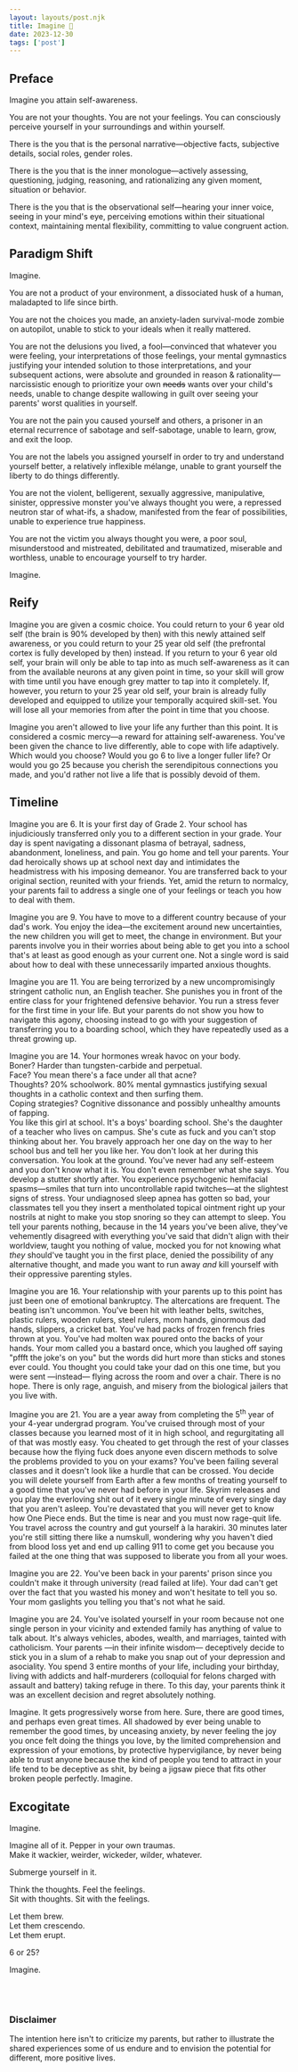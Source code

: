 ```yaml
---
layout: layouts/post.njk
title: Imagine 💭
date: 2023-12-30
tags: ['post']
---
```


## Preface

Imagine you attain self-awareness.

You are not your thoughts. You are not your feelings. You can consciously perceive yourself in your surroundings and within yourself.

There is the you that is the personal narrative—objective facts, subjective details, social roles, gender roles.

There is the you that is the inner monologue—actively assessing, questioning, judging, reasoning, and rationalizing any given moment, situation or behavior.

There is the you that is the observational self—hearing your inner voice, seeing in your mind's eye, perceiving emotions within their situational context, maintaining mental flexibility, committing to value congruent action.

## Paradigm Shift

Imagine.

You are not a product of your environment, a dissociated husk of a human, maladapted to life since birth.

You are not the choices you made, an anxiety-laden survival-mode zombie on autopilot, unable to stick to your ideals when it really mattered.

You are not the delusions you lived, a fool—convinced that whatever you were feeling, your interpretations of those feelings, your mental gymnastics justifying your intended solution to those interpretations, and your subsequent actions, were absolute and grounded in reason & rationality—narcissistic enough to prioritize your own ~~needs~~ wants over your child's needs, unable to change despite wallowing in guilt over seeing your parents' worst qualities in yourself.

You are not the pain you caused yourself and others, a prisoner in an eternal recurrence of sabotage and self-sabotage, unable to learn, grow, and exit the loop.

You are not the labels you assigned yourself in order to try and understand yourself better, a relatively inflexible mélange, unable to grant yourself the liberty to do things differently.

You are not the violent, belligerent, sexually aggressive, manipulative, sinister, oppressive monster you've always thought you were, a repressed neutron star of what-ifs, a shadow, manifested from the fear of possibilities, unable to experience true happiness.

You are not the victim you always thought you were, a poor soul, misunderstood and mistreated, debilitated and traumatized, miserable and worthless, unable to encourage yourself to try harder.

Imagine.

## Reify

Imagine you are given a cosmic choice. You could return to your 6 year old self (the brain is 90% developed by then) with this newly attained self awareness, or you could return to your 25 year old self (the prefrontal cortex is fully developed by then) instead. If you return to your 6 year old self, your brain will only be able to tap into as much self-awareness as it can from the available neurons at any given point in time, so your skill will grow with time until you have enough grey matter to tap into it completely. If, however, you return to your 25 year old self, your brain is already fully developed and equipped to utilize your temporally acquired skill-set. You will lose all your memories from after the point in time that you choose.

Imagine you aren't allowed to live your life any further than this point. It is considered a cosmic mercy—a reward for attaining self-awareness. You've been given the chance to live differently, able to cope with life adaptively. Which would you choose? Would you go 6 to live a longer fuller life? Or would you go 25 because you cherish the serendipitous connections you made, and you'd rather not live a life that is possibly devoid of them.

## Timeline

Imagine you are 6. It is your first day of Grade 2. Your school has injudiciously transferred only you to a different section in your grade. Your day is spent navigating a dissonant plasma of betrayal, sadness, abandonment, loneliness, and pain. You go home and tell your parents. Your dad heroically shows up at school next day and intimidates the headmistress with his imposing demeanor. You are transferred back to your original section, reunited with your friends. Yet, amid the return to normalcy, your parents fail to address a single one of your feelings or teach you how to deal with them.

Imagine you are 9. You have to move to a different country because of your dad's work. You enjoy the idea—the excitement around new uncertainties, the new children you will get to meet, the change in environment. But your parents involve you in their worries about being able to get you into a school that's at least as good enough as your current one. Not a single word is said about how to deal with these unnecessarily imparted anxious thoughts.

Imagine you are 11. You are being terrorized by a new uncompromisingly stringent catholic nun, an English teacher. She punishes you in front of the entire class for your frightened defensive behavior. You run a stress fever for the first time in your life. But your parents do not show you how to navigate this agony, choosing instead to go with your suggestion of transferring you to a boarding school, which they have repeatedly used as a threat growing up.

Imagine you are 14. Your hormones wreak havoc on your body.\
Boner? Harder than tungsten-carbide and perpetual.\
Face? You mean there's a face under all that acne?\
Thoughts? 20% schoolwork. 80% mental gymnastics justifying sexual thoughts in a catholic context and then surfing them.\
Coping strategies? Cognitive dissonance and possibly unhealthy amounts of fapping.\
You like this girl at school. It's a boys' boarding school. She's the daughter of a teacher who lives on campus. She's cute as fuck and you can't stop thinking about her. You bravely approach her one day on the way to her school bus and tell her you like her. You don't look at her during this conversation. You look at the ground. You've never had any self-esteem and you don't know what it is. You don't even remember what she says. You develop a stutter shortly after. You experience psychogenic hemifacial spasms—smiles that turn into uncontrollable rapid twitches—at the slightest signs of stress. Your undiagnosed sleep apnea has gotten so bad, your classmates tell you they insert a mentholated topical ointment right up your nostrils at night to make you stop snoring so they can attempt to sleep. You tell your parents nothing, because in the 14 years you've been alive, they've vehemently disagreed with everything you've said that didn't align with their worldview, taught you nothing of value, mocked you for not knowing what _they_ should've taught you in the first place, denied the possibility of any alternative thought, and made you want to run away _and_ kill yourself with their oppressive parenting styles.

Imagine you are 16. Your relationship with your parents up to this point has just been one of emotional bankruptcy. The altercations are frequent. The beating isn't uncommon. You've been hit with leather belts, switches, plastic rulers, wooden rulers, steel rulers, mom hands, ginormous dad hands, slippers, a cricket bat. You've had packs of frozen french fries thrown at you. You've had molten wax poured onto the backs of your hands. Your mom called you a bastard once, which you laughed off saying "pffft the joke's on you" but the words did hurt more than sticks and stones ever could. You thought you could take your dad on this one time, but you were sent —instead— flying across the room and over a chair. There is no hope. There is only rage, anguish, and misery from the biological jailers that you live with.

Imagine you are 21. You are a year away from completing the 5<sup>th</sup> year of your 4-year undergrad program. You've cruised through most of your classes because you learned most of it in high school, and regurgitating all of that was mostly easy. You cheated to get through the rest of your classes because how the flying fuck does anyone even discern methods to solve the problems provided to you on your exams? You've been failing several classes and it doesn't look like a hurdle that can be crossed. You decide you will delete yourself from Earth after a few months of treating yourself to a good time that you've never had before in your life. Skyrim releases and you play the everloving shit out of it every single minute of every single day that you aren't asleep. You're devastated that you will never get to know how One Piece ends. But the time is near and you must now rage-quit life. You travel across the country and gut yourself à la harakiri. 30 minutes later you're still sitting there like a numskull, wondering why you haven't died from blood loss yet and end up calling 911 to come get you because you failed at the one thing that was supposed to liberate you from all your woes.

Imagine you are 22. You've been back in your parents' prison since you couldn't make it through university (read failed at life). Your dad can't get over the fact that you wasted his money and won't hesitate to tell you so. Your mom gaslights you telling you that's not what he said.

Imagine you are 24. You've isolated yourself in your room because not one single person in your vicinity and extended family has anything of value to talk about. It's always vehicles, abodes, wealth, and marriages, tainted with catholicism. Your parents —in their infinite wisdom— deceptively decide to stick you in a slum of a rehab to make you snap out of your depression and asociality. You spend 3 entire months of your life, including your birthday, living with addicts and half-murderers (colloquial for felons charged with assault and battery) taking refuge in there. To this day, your parents think it was an excellent decision and regret absolutely nothing.

Imagine. It gets progressively worse from here. Sure, there are good times, and perhaps even great times. All shadowed by ever being unable to remember the good times, by unceasing anxiety, by never feeling the joy you once felt doing the things you love, by the limited comprehension and expression of your emotions, by protective hypervigilance, by never being able to trust anyone because the kind of people you tend to attract in your life tend to be deceptive as shit, by being a jigsaw piece that fits other broken people perfectly. Imagine.

## Excogitate

Imagine.

Imagine all of it. Pepper in your own traumas.\
Make it wackier, weirder, wickeder, wilder, whatever.

Submerge yourself in it.

Think the thoughts. Feel the feelings.\
Sit with thoughts. Sit with the feelings.

Let them brew.\
Let them crescendo.\
Let them erupt.

6 or 25?

Imagine.

&nbsp;\
&nbsp;
 

### Disclaimer

<div id="disclaimer">
The intention here isn't to criticize my parents, but rather to illustrate the shared experiences some of us endure and to envision the potential for different, more positive lives.
</div>

